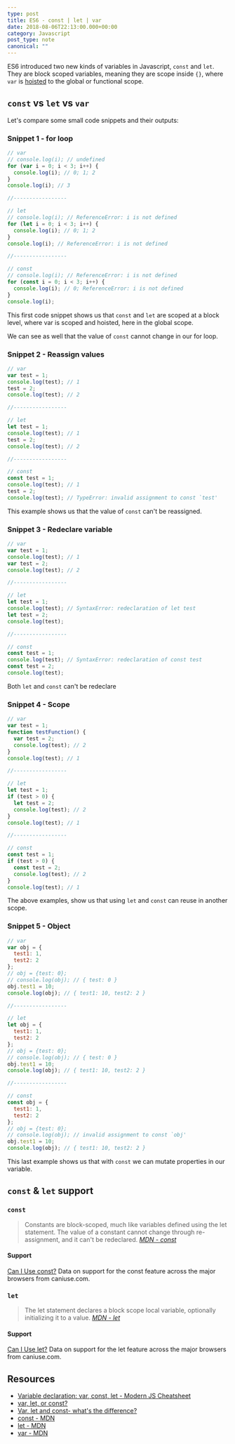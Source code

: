 ```yaml
---
type: post
title: ES6 - const | let | var
date: 2018-08-06T22:13:00.000+00:00
category: Javascript
post_type: note
canonical: ""
---
```


ES6 introduced two new kinds of variables in Javascript, `const` and `let`. They are block scoped variables, meaning they are scope inside `{}`, where `var` is [hoisted](/devNotes/javascript/2018/07/31/hoisting.html "hoisted") to the global or functional scope.

## `const` vs `let` vs `var`

Let's compare some small code snippets and their outputs:

### Snippet 1 - for loop

```js
// var
// console.log(i); // undefined
for (var i = 0; i < 3; i++) {
  console.log(i); // 0; 1; 2
}
console.log(i); // 3

//-----------------

// let
// console.log(i); // ReferenceError: i is not defined
for (let i = 0; i < 3; i++) {
  console.log(i); // 0; 1; 2
}
console.log(i); // ReferenceError: i is not defined

//-----------------

// const
// console.log(i); // ReferenceError: i is not defined
for (const i = 0; i < 3; i++) {
  console.log(i); // 0; ReferenceError: i is not defined
}
console.log(i);
```

This first code snippet shows us that `const` and `let` are scoped at a block level, where var is scoped and hoisted, here in the global scope.

We can see as well that the value of `const` cannot change in our for loop.

### Snippet 2 - Reassign values

```js
// var
var test = 1;
console.log(test); // 1
test = 2;
console.log(test); // 2

//-----------------

// let
let test = 1;
console.log(test); // 1
test = 2;
console.log(test); // 2

//-----------------

// const
const test = 1;
console.log(test); // 1
test = 2;
console.log(test); // TypeError: invalid assignment to const `test'
```

This example shows us that the value of `const` can't be reassigned.

### Snippet 3 - Redeclare variable

```js
// var
var test = 1;
console.log(test); // 1
var test = 2;
console.log(test); // 2

//-----------------

// let
let test = 1;
console.log(test); // SyntaxError: redeclaration of let test
let test = 2;
console.log(test);

//-----------------

// const
const test = 1;
console.log(test); // SyntaxError: redeclaration of const test
const test = 2;
console.log(test);
```

Both `let` and `const` can't be redeclare

### Snippet 4 - Scope

```js
// var
var test = 1;
function testFunction() {
  var test = 2;
  console.log(test); // 2
}
console.log(test); // 1

//-----------------

// let
let test = 1;
if (test > 0) {
  let test = 2;
  console.log(test); // 2
}
console.log(test); // 1

//-----------------

// const
const test = 1;
if (test > 0) {
  const test = 2;
  console.log(test); // 2
}
console.log(test); // 1
```

The above examples, show us that using `let` and `const` can reuse in another scope.

### Snippet 5 - Object

```js
// var
var obj = {
  test1: 1,
  test2: 2
};
// obj = {test: 0};
// console.log(obj); // { test: 0 }
obj.test1 = 10;
console.log(obj); // { test1: 10, test2: 2 }

//-----------------

// let
let obj = {
  test1: 1,
  test2: 2
};
// obj = {test: 0};
// console.log(obj); // { test: 0 }
obj.test1 = 10;
console.log(obj); // { test1: 10, test2: 2 }

//-----------------

// const
const obj = {
  test1: 1,
  test2: 2
};
// obj = {test: 0};
// console.log(obj); // invalid assignment to const `obj'
obj.test1 = 10;
console.log(obj); // { test1: 10, test2: 2 }
```

This last example shows us that with `const` we can mutate properties in our variable.

## `const` & `let` support

### `const`

> Constants are block-scoped, much like variables defined using the let statement. The value of a constant cannot change through re-assignment, and it can't be redeclared. [_MDN - const_](https://developer.mozilla.org/en-US/docs/Web/JavaScript/Reference/Statements/const)

#### Support

<p class="ciu_embed" data-feature="const" data-periods="future_1,current,past_1,past_2" data-accessible-colours="false">
<a href="http://caniuse.com/#feat=const">Can I Use const?</a> Data on support for the const feature across the major browsers from caniuse.com.
</p>

### `let`

> The let statement declares a block scope local variable, optionally initializing it to a value. [_MDN - let_](https://developer.mozilla.org/en-US/docs/Web/JavaScript/Reference/Statements/let)

#### Support

<p class="ciu_embed" data-feature="let" data-periods="future_1,current,past_1,past_2" data-accessible-colours="false">
<a href="http://caniuse.com/#feat=let">Can I Use let?</a> Data on support for the let feature across the major browsers from caniuse.com.
</p>

## Resources

- [Variable declaration: var, const, let - Modern JS Cheatsheet](https://mbeaudru.github.io/modern-js-cheatsheet/#variable-declaration-var-const-let)
- [var, let, or const?](https://hackernoon.com/js-var-let-or-const-67e51dbb716f)
- [Var, let and const- what's the difference?](https://duckduckgo.com/?q=const+let+var+es6&t=ffab&atb=v123-1&ia=web)
- [const - MDN](https://developer.mozilla.org/en-US/docs/Web/JavaScript/Reference/Statements/const)
- [let - MDN](https://developer.mozilla.org/en-US/docs/Web/JavaScript/Reference/Statements/let)
- [var - MDN](https://developer.mozilla.org/en-US/docs/Web/JavaScript/Reference/Statements/var)
